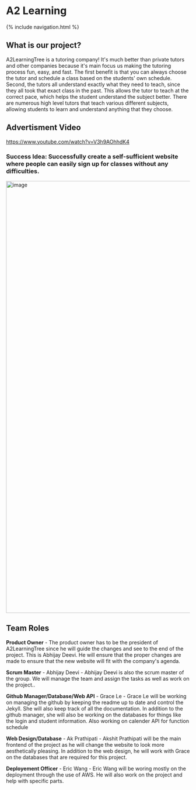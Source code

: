 
# A2 Learning

{% include navigation.html %}

## What is our project?

A2LearningTree is a tutoring company! It's much better than private tutors and other companies because it's main focus us making the tutoring process fun, easy, and fast. The first benefit is that you can always choose the tutor and schedule a class based on the students' own schedule. Second, the tutors all understand exactly what they need to teach, since they all took that exact class in the past. This allows the tutor to teach at the correct pace, which helps the student understand the subject better. There are numerous high level tutors that teach various different subjects, allowing students to learn and understand anything that they choose.

## Advertisment Video
https://www.youtube.com/watch?v=V3h9AOhhdK4

### Success Idea: Successfully create a self-sufficient website where people can easily sign up for classes without any difficulties.

<img width="1182" alt="image" src="https://user-images.githubusercontent.com/73254122/171513818-4191e38c-82e9-48cf-9bb9-1804f7bd7d23.png">

## Team Roles

**Product Owner** -  The product owner has to be the president of A2LearningTree since he will guide the changes and see to the end of the project. This is Abhijay Deevi. He will ensure that the proper changes are made to ensure that the new website will fit with the company's agenda.

**Scrum Master** - Abhijay Deevi - Abhijay Deevi is also the scrum master of the group. We will manage the team and assign the tasks as well as work on the project.. 

**Github Manager/Database/Web API** - Grace Le - Grace Le will be working on managing the github by keeping the readme up to date and control the Jekyll. She will also keep track of all the documentation. In addition to the github manager, she will also be working on the databases for things like the login and student information. Also working on calender API for function schedule

**Web Design/Database** - Ak Prathipati - Akshit Prathipati will be the main frontend of the project as he will change the website to look more aesthetically pleasing. In addition to the web design, he will work with Grace on the databases that are required for this project.

**Deployement Officer** - Eric Wang - Eric Wang will be woring mostly on the deployment through the use of AWS. He will also work on the project and help with specific parts.




